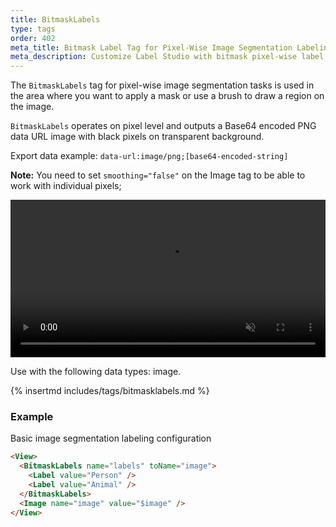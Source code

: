 ```yaml
---
title: BitmaskLabels
type: tags
order: 402
meta_title: Bitmask Label Tag for Pixel-Wise Image Segmentation Labeling
meta_description: Customize Label Studio with bitmask pixel-wise label tags for image segmentation labeling for machine learning and data science projects.
---
```


The `BitmaskLabels` tag for pixel-wise image segmentation tasks is used in the area where you want to apply a mask or use a brush to draw a region on the image.

`BitmaskLabels` operates on pixel level and outputs a Base64 encoded PNG data URL image with black pixels on transparent background.

Export data example: `data-url:image/png;[base64-encoded-string]`

**Note:** You need to set `smoothing="false"` on the Image tag to be able to work with individual pixels;

<video class="Video astro-OQEP7KKB" loop="" playsinline="" autoplay="" muted="" style="width:100%">
  <source src="https://cdn.sanity.io/files/mzff2hy8/production/4812f66851a7fd4836e729bc7ccb7e510823af5d.mp4" type="video/mp4" class="astro-OQEP7KKB">
</video>

Use with the following data types: image.

{% insertmd includes/tags/bitmasklabels.md %}

### Example

Basic image segmentation labeling configuration

```html
<View>
  <BitmaskLabels name="labels" toName="image">
    <Label value="Person" />
    <Label value="Animal" />
  </BitmaskLabels>
  <Image name="image" value="$image" />
</View>
```

